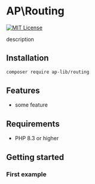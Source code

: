 # AP\Routing

[![MIT License](https://img.shields.io/badge/license-MIT-blue.svg)](LICENSE)

description

## Installation

```bash
composer require ap-lib/routing
```

## Features

- some feature

## Requirements

- PHP 8.3 or higher

## Getting started

### First example

```php

```